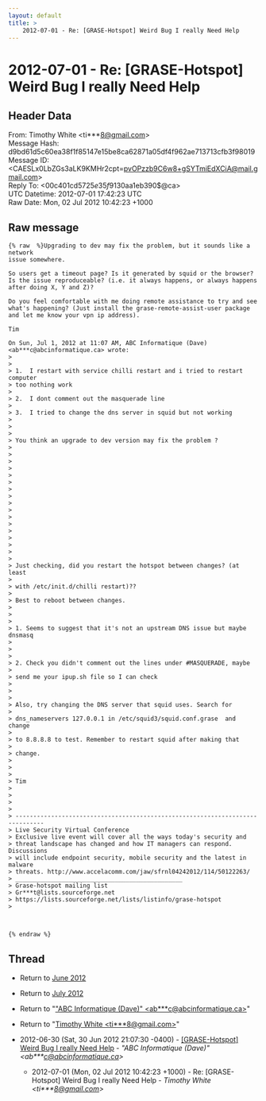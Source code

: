 ```yaml
---
layout: default
title: >
    2012-07-01 - Re: [GRASE-Hotspot] Weird Bug I really Need Help
---
```


# 2012-07-01 - Re: [GRASE-Hotspot] Weird Bug I really Need Help

## Header Data

From: Timothy White \<ti***8@gmail.com\><br>
Message Hash: d9bd61d5c60ea38f1f85147e15be8ca62871a05df4f962ae713713cfb3f98019<br>
Message ID: \<CAESLx0LbZGs3aLK9KMHr2cpt=pvOPzzb9C6w8+gSYTmiEdXCiA@mail.gmail.com\><br>
Reply To: \<00c401cd5725$e35f9130$aa1eb390$@ca\><br>
UTC Datetime: 2012-07-01 17:42:23 UTC<br>
Raw Date: Mon, 02 Jul 2012 10:42:23 +1000<br>

## Raw message

```
{% raw  %}Upgrading to dev may fix the problem, but it sounds like a network
issue somewhere.

So users get a timeout page? Is it generated by squid or the browser?
Is the issue reproduceable? (i.e. it always happens, or always happens
after doing X, Y and Z)?

Do you feel comfortable with me doing remote assistance to try and see
what's happening? (Just install the grase-remote-assist-user package
and let me know your vpn ip address).

Tim

On Sun, Jul 1, 2012 at 11:07 AM, ABC Informatique (Dave)
<ab***c@abcinformatique.ca> wrote:
>
>
> 1.  I restart with service chilli restart and i tried to restart computer
> too nothing work
>
> 2.  I dont comment out the masquerade line
>
> 3.  I tried to change the dns server in squid but not working
>
>
>
> You think an upgrade to dev version may fix the problem ?
>
>
>
>
>
>
>
>
>
>
>
>
>
>
>
>
>
> Just checking, did you restart the hotspot between changes? (at least
>
> with /etc/init.d/chilli restart)??
>
> Best to reboot between changes.
>
>
>
> 1. Seems to suggest that it's not an upstream DNS issue but maybe dnsmasq
>
>
>
> 2. Check you didn't comment out the lines under #MASQUERADE, maybe
>
> send me your ipup.sh file so I can check
>
>
>
> Also, try changing the DNS server that squid uses. Search for
>
> dns_nameservers 127.0.0.1 in /etc/squid3/squid.conf.grase  and change
>
> to 8.8.8.8 to test. Remember to restart squid after making that
>
> change.
>
>
>
> Tim
>
>
>
>
> ------------------------------------------------------------------------------
> Live Security Virtual Conference
> Exclusive live event will cover all the ways today's security and
> threat landscape has changed and how IT managers can respond. Discussions
> will include endpoint security, mobile security and the latest in malware
> threats. http://www.accelacomm.com/jaw/sfrnl04242012/114/50122263/
> _______________________________________________
> Grase-hotspot mailing list
> Gr***t@lists.sourceforge.net
> https://lists.sourceforge.net/lists/listinfo/grase-hotspot
>



{% endraw %}
```

## Thread

+ Return to [June 2012](/archive/2012/06)
+ Return to [July 2012](/archive/2012/07)

+ Return to "["ABC Informatique (Dave)" <ab***c<span>@</span>abcinformatique.ca>](/authors/ab___c_at_abcinformatique_ca)"
+ Return to "[Timothy White <ti***8<span>@</span>gmail.com>](/authors/ti___8_at_gmail_com)"

+ 2012-06-30 (Sat, 30 Jun 2012 21:07:30 -0400) - [[GRASE-Hotspot] Weird Bug I really Need Help](/archive/2012/06/98265b4b4189b9271718e9673c840ebda7e248cef888ba430da467abd2c730e4) - _"ABC Informatique (Dave)" \<ab***c@abcinformatique.ca\>_
  + 2012-07-01 (Mon, 02 Jul 2012 10:42:23 +1000) - Re: [GRASE-Hotspot] Weird Bug I really Need Help - _Timothy White \<ti***8@gmail.com\>_

